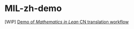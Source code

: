 # MIL-zh-demo
[WIP] [Demo of *Mathematics in Lean* CN translation workflow](https://sta.hmyuuu.top/MIL-zh-demo/MIL/C01_Introduction/)
